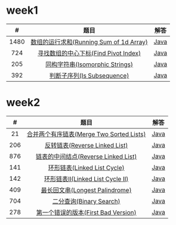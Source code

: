 # week1

|#|题目|解答|
|:--:|:--:|:--:|
|1480|[数组的运行求和(Running Sum of 1d Array)](https://leetcode.com/problems/running-sum-of-1d-array/)|[Java](https://github.com/Parallelline1996/Leetcode/blob/master/Problems/src/main/java/page15/N1480_RunningSumOf1dArray.java)|
|724|[寻找数组的中心下标(Find Pivot Index)](https://leetcode.com/problems/find-pivot-index/)|[Java](https://github.com/Parallelline1996/Leetcode/blob/master/Problems/src/main/java/page8/N724_FindPivotIndex.java)|
|205|[同构字符串(Isomorphic Strings)](https://leetcode.com/problems/isomorphic-strings/)|[Java](https://github.com/Parallelline1996/Leetcode/blob/master/Problems/src/main/java/page3/N205_IsomorphicStrings.java)|
|392|[判断子序列(Is Subsequence)](https://leetcode.com/problems/is-subsequence)|[Java](https://github.com/Parallelline1996/Leetcode/blob/master/Problems/src/main/java/page4/N392_IsSubsequence.java)|

# week2

|#|题目|解答|
|:--:|:--:|:--:|
|21|[合并两个有序链表(Merge Two Sorted Lists)](https://leetcode.com/problems/merge-two-sorted-lists/)|[Java](https://github.com/Parallelline1996/Leetcode/blob/master/Problems/src/main/java/page1/N21_MergeTwoSortedLists.java)|
|206|[反转链表(Reverse Linked List)](https://leetcode.com/problems/reverse-linked-list/)|[Java](https://github.com/Parallelline1996/Leetcode/blob/master/Problems/src/main/java/page3/N206_ReverseLinkedList.java)|
|876|[链表的中间结点(Reverse Linked List)](https://leetcode.com/problems/middle-of-the-linked-list/)|[Java](https://github.com/Parallelline1996/Leetcode/blob/master/Problems/src/main/java/page9/N876_MiddleOfTheLinkedList.java)|
|141|[环形链表(Linked List Cycle)](https://leetcode.com/problems/linked-list-cycle/)|[Java](https://github.com/Parallelline1996/Leetcode/blob/master/Problems/src/main/java/page2/N141_LinkedListCycle.java)|
|142|[环形链表Ⅱ(Linked List Cycle Ⅱ)](https://leetcode.com/problems/linked-list-cycle-ii)|[Java](https://github.com/Parallelline1996/Leetcode/blob/master/Problems/src/main/java/page2/N142_LinkedListCycleII.java)|
|409|[最长回文串(Longest Palindrome)](https://leetcode.com/problems/longest-palindrome)|[Java](https://github.com/Parallelline1996/Leetcode/blob/master/Problems/src/main/java/page5/N409_LongestPalindrome.java)|
|704|[二分查询(Binary Search)](https://leetcode.com/problems/binary-search)|[Java](https://github.com/Parallelline1996/Leetcode/blob/master/Problems/src/main/java/page8/N704_BinarySearch.java)|
|278|[第一个错误的版本(First Bad Version)](https://leetcode.com/problems/first-bad-version)|[Java](https://github.com/Parallelline1996/Leetcode/blob/master/Problems/src/main/java/page3/N278_FirstBadVersion.java)|
